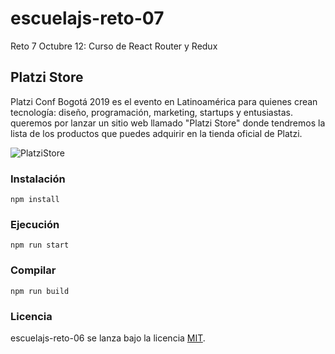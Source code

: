 # escuelajs-reto-07
Reto 7 Octubre 12: Curso de React Router y Redux

## Platzi Store

Platzi Conf Bogotá 2019 es el evento en Latinoamérica para quienes crean tecnología: diseño, programación, marketing, startups y entusiastas. queremos por lanzar un sitio web llamado "Platzi Store" donde tendremos la lista de los productos que puedes adquirir en la tienda oficial de Platzi.

![PlatziStore](https://raw.githubusercontent.com/platzi/escuelajs-reto-07/master/screenshot.png?token=ACQQY5Q5RCV7DKKM3PP2X7S5VKKUS)

### Instalación
```
npm install
```

### Ejecución
```
npm run start
```

### Compilar
```
npm run build
```



### Licencia
escuelajs-reto-06 se lanza bajo la licencia [MIT](https://opensource.org/licenses/MIT).
